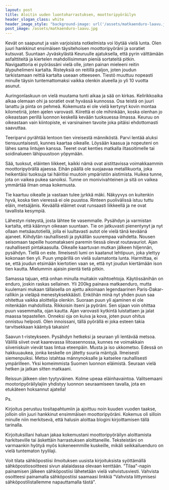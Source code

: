 ```yaml
---
layout: post
title: Aloitin uuden luontoharrastuksen, moottoripyöräilyn
header_slogan_class: white
header_image_style: "background-image: url('/assets/matkaenduro-laavu.jpg')"
post_image: /assets/matkaenduro-laavu.jpg
---
```


Kevät on saapunut ja vain varjoisista notkelmista voi löytää vielä lunta. Olen juuri hankkinut ensimäisen täysitehoisen moottoripyöräni ja soratiet kutsuvat. Suuntaan Jyväskylästä Keuruulle ajatuksella, että pyrin välttämään asfalttiteitä ja kiertelen mahdollisimman pieniä sortateitä pitkin. Navigaattoria ei pyörässäni vielä olle, joten painan mieleeni reitin älypuhelimeni kartalta. Risteyksiä on reitillä paljon, joten joudun tarkistamaan reittiä kartalta useaan otteeseen. Tiestö muuttuu nopeasti minulle täysin tuntemattomaksi vaikka olenkin alueella jo yli 10 vuotta asunut.

Auringonlaskuun on vielä muutama tunti aikaa ja sää on kirkas. Kelirikkoaika alkaa olemaan ohi ja soratiet ovat hyvässä kunnossa. Osa teistä on juuri lanattu ja pinta on pehmeä. Kokemusta ei ole vielä kertynyt kovin montaa kilometiriä, joten ajelen varovasti. Kiirettä ei ole mihinkään, koska olenhan jo oikeastaan perillä luonnon keskellä kevään tuoksuessa ilmassa. Keuruu on oikeastaan vain kiintopiste, ei varsinainen tavoite joka pitäisi ehdottomasti saavuttaa.

Teeriparvi pyrähtää lentoon tien vireisestä männiköstä. Parvi lentää aluksi tiensuuntaisesti, kunnes kaartaa oikealle. Löysään kaasua ja nopeuteni on lähes sama lintujen kanssa. Teeret ovat kenties matkalla iltasoitimelle tai soidinalueen lähipuustoon yöpymään.

Sää, tuoksut, eläinten liikkeet, kaikki nämä ovat aistittavissa voimakkaammin moottoripyörällä ajaessa. Eihän päällä ole suojaavaa metallikuorta, joka heikentäisi tuoksuja tai häiritisi muutoin ympäristön aistimista. Huikea tunne, jota on vaikea pukea sanoiksi. Tunne on monivivahteinen ja sitä on vaikea ymmärtää ilman omaa kokemusta.

Tie kaartuu oikealle ja vastaan tulee jyrkkä mäki. Näkyyvys on kuitenkin hyvä, koska tien vieressä ei ole puustoa. Rinteen puolivälissä istuu tuttu eläin, metsäjänis. Keväällä eläimet ovat runsaasti liikkeellä ja ne ovat tavallista kesympiä.

Lähestyn risteystä, josta lähtee tie vasemmalle. Pysähdyn ja varmistan kartalta, että käännyn oikeaan suuntaan. Tie on jatkuvasti pienentynyt ja nyt ollaan metsäautotiellä, jolla ei luultavasti autot ole vielä tänä keväänä ajaneet. Kiihdytän rauhallisesti ja pykällän suurempaa vaihdetta. Nousen seisomaan tapeille huomatakseni paremin tiessä olevat routavauriot. Ajan rauhallisesti pintakaasulla. Oikealle kaartuvan mutkan jälkeen hiljennän, pysähdyn. Tiellä on este. Ilmeisesti lumi on kaatanut lehtipuun, joka ylettyy kokonaan tien yli. Puun ympärillä on vielä sulamatonta lunta. Harmittaa, ei se, että joudun etsimään kiertotien vaan se, että nyt joudun kiertämään ison tien kautta. Mielummin ajaisin pientä tietä pitkin.

Samassa tajuan, että onhan minulla muitakin vaihtoehtoja. Käytössänihän on enduro, joskin raskas sellainen. Yli 200kg painava matkaenduro, mutta kuulemani mukaan tällaisella on ajettu aikoinaan legendaarinen Paris-Dakar-rallikin ja vieläpä menestyksekkäästi. Enköhän minä nyt yhden puun saa ohitettua vaikka aloittelija olenkin. Suoraan puun yli ajaminen ei ole mitenkään mahdollista. Rikkoisin itseni ja pyöräni. Sen sijaan voin ohittaa puun vasemmalta, ojan kautta. Ajan varovasti kytkintä luistattaen ja jalat maassa tepastellen. Onneksi oja on kuiva ja kova, joten puun ohitus onnistuu helposti. Olen innoissani, tällä pyörällä ei joka esteen takia tarvitsekkaan kääntyä takaisin!

Saavun t-risteykseen. Pysähdyn hetkeksi ja seuraan yli lentävää metsoa. Välillä siivet ovat kaarevassa liitoasennossa, kunnes ne voimakkain siiveniskuin vievät taas lintua eteenpäin. Musta ja iso ukkometso. Edessä on hakkuuaukea, jonka keskelle on jätetty suuria mäntyjä. Ilmeisesti siemenpuiksi. Metso istahtaa männynoksalle ja  katselee rauhallisesti ympärilleen. Yksi komeimmista Suomen luonnon eläimistä. Seuraan vielä hetken ja jatkan sitten matkaani.

Reissun jälkeen olen tyytyväinen. Kolme upeaa eläinhavaintoa. Valitsemaani mootoripyöräilylajiin yhdistyy luonnon seuraamiseen tavalla, jota en etukäteen hoksannut ajatella!

Ps.

Kirjoitus perustuu tositapahtumiin ja ajoittuu noin kuuden vuoden taakse, jolloin olin juuri hankkinut ensimmäisen moottoripyöräni. Kokemus oli silloin minulle niin merkitsevä, että halusin aloittaa blogini kirjoittamisen tällä tarinalla.

Kirjoituksillani haluan jakaa kokemustani moottoripyöräilyn aloittamista harkitseville tai äskettäin harrastuksen aloittaneille. Teksteistäni on varmaankin hyötyä myös kokeneemmille kuskeille, mikäli seikkailuenduro on vielä tuntematon tyylilaji.

Voit tilata sähköpostiisi ilmoituksen uusista kirjoituksista syöttämällä sähköpostiosoitteesi sivun alalaidassa olevaan kenttään. "Tilaa"-napin painamisen jälkeen sähköpostiisi lähetetään vielä vahvistusviesti. Vahvista osoitteesi painamalla sähköpostiisi saamaasi linkkiä "Vahvista liittymisesi sähköpostilistallemme napauttamalla tästä".
